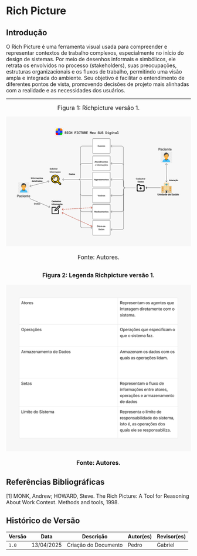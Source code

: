 # Rich Picture

## Introdução
O Rich Picture é uma ferramenta visual usada para compreender e representar contextos de trabalho complexos, especialmente no início do design de sistemas. Por meio de desenhos informais e simbólicos, ele retrata os envolvidos no processo (stakeholders), suas preocupações, estruturas organizacionais e os fluxos de trabalho, permitindo uma visão ampla e integrada do ambiente. Seu objetivo é facilitar o entendimento de diferentes pontos de vista, promovendo decisões de projeto mais alinhadas com a realidade e as necessidades dos usuários.

---
<font size="3"><p style="text-align: center">Figura 1: Richpicture versão 1.</p></font>
![](../assets/richpicture/rich-picture.jpeg)
<font size="3"><p style="text-align: center">Fonte: Autores.</p></font>

<font size="3"><p style="text-align: center">Figura 2: Legenda Richpicture versão 1.</p></font>
![](../assets/richpicture/rich-picture-legenda.jpeg)
<font size="3"><p style="text-align: center">Fonte: Autores.</p></font>
---

## Referências Bibliográficas

[1] MONK, Andrew; HOWARD, Steve. The Rich Picture: A Tool for Reasoning About Work Context. Methods and tools, 1998.

## Histórico de Versão

| Versão | Data          | Descrição                          | Autor(es)     |  Revisor(es)  |
| ------ | ------------- | ---------------------------------- | ------------- | ------------- |
| `1.0`  |  13/04/2025 |  Criação do Documento | Pedro  | Gabriel |